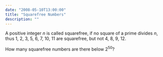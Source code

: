 ```yaml
---
date: "2008-05-10T13:00:00"
title: "Squarefree Numbers"
description: ""
---
```


<p>A positive integer <var>n</var> is called squarefree, if no square of a prime divides <var>n</var>, thus 1, 2, 3, 5, 6, 7, 10, 11 are squarefree, but not 4, 8, 9, 12.</p>
<p>How many squarefree numbers are there below 2<sup>50</sup>?</p>

